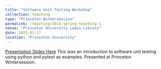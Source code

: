 ```yaml
---
title: "Software Unit Testing Workshop"
collection: teaching
type: "Princeton Wintersession"
permalink: /teaching/2014-spring-teaching-1
venue: "Princeton University Lewis Library"
date: 2025-01-17
location: "Princeton University"
---
```


[Presentation Slides Here](https://github.com/PrincetonUniversity/software_testing)
This was an introduction to software unit testing 
using python and pytest as examples. Presented at Princeton Wintersession.



